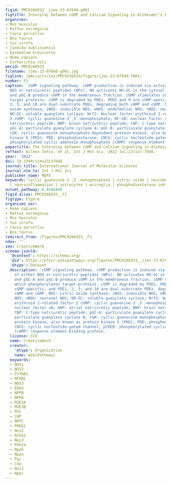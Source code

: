```yaml
---
figid: PMC9266933__ijms-23-07048-g001
figtitle: Interplay between cGMP and Calcium Signaling in Alzheimer’s Disease
organisms:
- Mus musculus
- Rattus norvegicus
- Cavia porcellus
- Bos taurus
- Sus scrofa
- Candida dubliniensis
- Epimedium brevicornu
- Homo sapiens
- Escherichia coli
pmcid: PMC9266933
filename: ijms-23-07048-g001.jpg
figlink: /pmc/articles/PMC9266933/figure/ijms-23-07048-f001/
number: F1
caption: 'cGMP signaling pathway. cGMP production is induced via activation of either
  NOS or natriuretic peptides (NPs). NO activates NO-GC in the cytosol, and pGC-A
  and pGC-B produce cGMP in the membranous fraction. cGMP stimulates cGK, which phosphorylates
  target proteins. cGMP is degraded by PDEs. PDE5 and 9 are cGMP-specific, and PDE1,
  2, 3, and 10 are dual-substrate PDEs, degrading both cAMP and cGMP. NOS: nitric
  oxide synthase; iNOS: inducible NOS; eNOS: endothelial NOS; nNOS: neuronal NOS;
  NO-GC: soluble guanylate cyclase; Nrf2: Nuclear factor erythroid 2-related factor
  2 cGMP: cyclic guanosine-3′,5′-monophosphate; NF-κB: nuclear factor κB; ANP: atrial
  natriuretic peptide; BNP: brain natriuretic peptide; CNP: C-type natriuretic peptide;
  pGC-A: particulate guanylate cyclase A; pGC-B: particulate guanylate cyclase B;
  cGK: cyclic guanosine monophosphate-dependent protein kinase, also known as protein
  kinase G (PKG); PDE: phosphodiesterase; CNCG: cyclic nucleotide-gated channel; pCREB:
  phosphorylated cyclic adenosin monophosphate (cAMP) response element-binding protein.'
papertitle: The Interplay between cGMP and Calcium Signaling in Alzheimer’s Disease.
reftext: Aileen Jehle, et al. Int J Mol Sci. 2022 Jul;23(13):7048.
year: '2022'
doi: 10.3390/ijms23137048
journal_title: International Journal of Molecular Sciences
journal_nlm_ta: Int J Mol Sci
publisher_name: MDPI
keywords: cyclic guanosine-3′,5′-monophosphate | nitric oxide | neurodegeneration
  | neuroinflammation | astrocytes | microglia | phosphodiesterase inhibitors
automl_pathway: 0.9166445
figid_alias: PMC9266933__F1
figtype: Figure
organisms_ner:
- Homo sapiens
- Rattus norvegicus
- Mus musculus
- Sus scrofa
- Cavia porcellus
- Bos taurus
redirect_from: /figures/PMC9266933__F1
ndex: ''
seo: CreativeWork
schema-jsonld:
  '@context': https://schema.org/
  '@id': https://pfocr.wikipathways.org/figures/PMC9266933__ijms-23-07048-g001.html
  '@type': Dataset
  description: 'cGMP signaling pathway. cGMP production is induced via activation
    of either NOS or natriuretic peptides (NPs). NO activates NO-GC in the cytosol,
    and pGC-A and pGC-B produce cGMP in the membranous fraction. cGMP stimulates cGK,
    which phosphorylates target proteins. cGMP is degraded by PDEs. PDE5 and 9 are
    cGMP-specific, and PDE1, 2, 3, and 10 are dual-substrate PDEs, degrading both
    cAMP and cGMP. NOS: nitric oxide synthase; iNOS: inducible NOS; eNOS: endothelial
    NOS; nNOS: neuronal NOS; NO-GC: soluble guanylate cyclase; Nrf2: Nuclear factor
    erythroid 2-related factor 2 cGMP: cyclic guanosine-3′,5′-monophosphate; NF-κB:
    nuclear factor κB; ANP: atrial natriuretic peptide; BNP: brain natriuretic peptide;
    CNP: C-type natriuretic peptide; pGC-A: particulate guanylate cyclase A; pGC-B:
    particulate guanylate cyclase B; cGK: cyclic guanosine monophosphate-dependent
    protein kinase, also known as protein kinase G (PKG); PDE: phosphodiesterase;
    CNCG: cyclic nucleotide-gated channel; pCREB: phosphorylated cyclic adenosin monophosphate
    (cAMP) response element-binding protein.'
  license: CC0
  name: CreativeWork
  creator:
    '@type': Organization
    name: WikiPathways
  keywords:
  - NOS1
  - NOS2
  - ISYNA1
  - NFKB1
  - NOS3
  - ENO4
  - NPPB
  - NPPA
  - PDE3A
  - PDE3B
  - PGC
  - CNP
  - NPPC
  - PRKG1
  - Nos2
  - Nfkb1
  - Nos3
  - Pde2a
  - Nppb
  - Nppa
  - Pgc
  - Cnp
  - Nos1
  - Nppc
---
```

